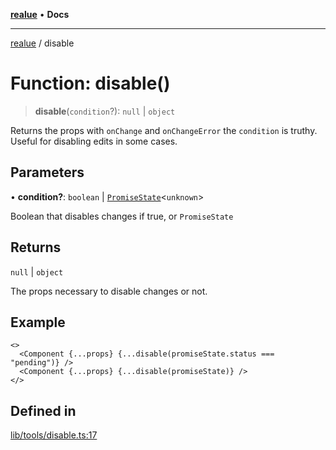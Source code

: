 [**realue**](../README.md) • **Docs**

***

[realue](../README.md) / disable

# Function: disable()

> **disable**(`condition`?): `null` \| `object`

Returns the props with `onChange` and `onChangeError` the `condition` is truthy. Useful for disabling edits in some cases.

## Parameters

• **condition?**: `boolean` \| [`PromiseState`](../type-aliases/PromiseState.md)\<`unknown`\>

Boolean that disables changes if true, or `PromiseState`

## Returns

`null` \| `object`

The props necessary to disable changes or not.

## Example

```tsx
<>
  <Component {...props} {...disable(promiseState.status === "pending")} />
  <Component {...props} {...disable(promiseState)} />
</>
```

## Defined in

[lib/tools/disable.ts:17](https://github.com/nevoland/realue/blob/8a6a0e0e2cd5cbfd6cdb8d7ce380fc07ff18b38d/lib/tools/disable.ts#L17)
